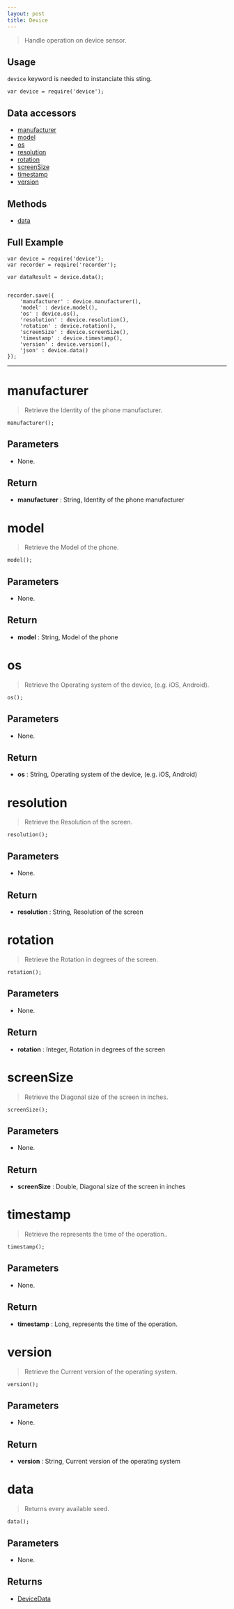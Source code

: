 ```yaml
---
layout: post
title: Device
---
```


> Handle operation on device sensor.

Usage
-----

`device` keyword is needed to instanciate this sting.

    var device = require('device');


Data accessors
--------------

- [manufacturer](#manufacturer)
- [model](#model)
- [os](#os)
- [resolution](#resolution)
- [rotation](#rotation)
- [screenSize](#screensize)
- [timestamp](#timestamp)
- [version](#version)

Methods
-------

- [data](#data)

Full Example
------------

    var device = require('device');
    var recorder = require('recorder');

    var dataResult = device.data();


    recorder.save({
        'manufacturer' : device.manufacturer(),
        'model' : device.model(),
        'os' : device.os(),
        'resolution' : device.resolution(),
        'rotation' : device.rotation(),
        'screenSize' : device.screenSize(),
        'timestamp' : device.timestamp(),
        'version' : device.version(),
        'json' : device.data()
    });


---


manufacturer
============

> Retrieve the Identity of the phone manufacturer.

    manufacturer();

Parameters
----------

- None.

Return
------

- __manufacturer__ : String, Identity of the phone manufacturer

model
=====

> Retrieve the Model of the phone.

    model();

Parameters
----------

- None.

Return
------

- __model__ : String, Model of the phone

os
==

> Retrieve the Operating system of the device, (e.g. iOS, Android).

    os();

Parameters
----------

- None.

Return
------

- __os__ : String, Operating system of the device, (e.g. iOS, Android)

resolution
==========

> Retrieve the Resolution of the screen.

    resolution();

Parameters
----------

- None.

Return
------

- __resolution__ : String, Resolution of the screen

rotation
========

> Retrieve the Rotation in degrees of the screen.

    rotation();

Parameters
----------

- None.

Return
------

- __rotation__ : Integer, Rotation in degrees of the screen

screenSize
==========

> Retrieve the Diagonal size of the screen in inches.

    screenSize();

Parameters
----------

- None.

Return
------

- __screenSize__ : Double, Diagonal size of the screen in inches

timestamp
=========

> Retrieve the represents the time of the operation..

    timestamp();

Parameters
----------

- None.

Return
------

- __timestamp__ : Long, represents the time of the operation.

version
=======

> Retrieve the Current version of the operating system.

    version();

Parameters
----------

- None.

Return
------

- __version__ : String, Current version of the operating system




data
====

> Returns every available seed.

    data();

Parameters
----------

- None.
 
Returns
-------
 - [DeviceData](deviceData.html)
 
